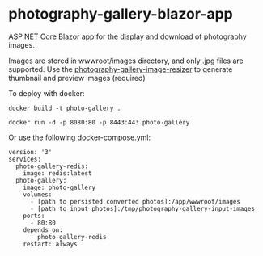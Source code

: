 # photography-gallery-blazor-app

ASP.NET Core Blazor app for the display and download of photography images.

Images are stored in wwwroot/images directory, and only .jpg files are supported. Use the [photography-gallery-image-resizer](https://github.com/georgesavill/photography-gallery-image-resizer) to generate thumbnail and preview images (required)

To deploy with docker:
```
docker build -t photo-gallery .
```
```
docker run -d -p 8080:80 -p 8443:443 photo-gallery
```
Or use the following docker-compose.yml:
```
version: '3'
services:
  photo-gallery-redis:
    image: redis:latest
  photo-gallery:
    image: photo-gallery
    volumes:
      - [path to persisted converted photos]:/app/wwwroot/images
      - [path to input photos]:/tmp/photography-gallery-input-images
    ports:
      - 80:80
    depends_on:
      - photo-gallery-redis
    restart: always

```
